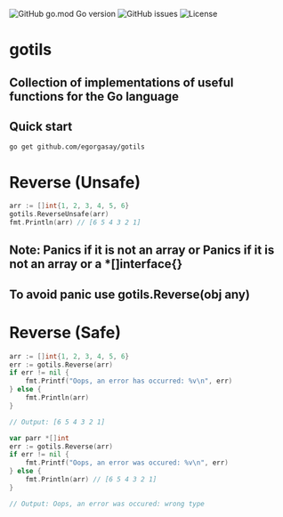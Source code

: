 ![GitHub go.mod Go version](https://img.shields.io/github/go-mod/go-version/egorgasay/gotils)
![GitHub issues](https://img.shields.io/github/issues/egorgasay/gotils)
![License](https://img.shields.io/badge/license-MIT-green)
# gotils

## Collection of implementations of useful functions for the Go language

## Quick start
```
go get github.com/egorgasay/gotils
```

# Reverse (Unsafe)
```go
arr := []int{1, 2, 3, 4, 5, 6}
gotils.ReverseUnsafe(arr)
fmt.Println(arr) // [6 5 4 3 2 1]
```
## Note: Panics if it is not an array or  Panics if it is not an array or a *[]interface{}
## To avoid panic use gotils.Reverse(obj any)

# Reverse (Safe)
```go
arr := []int{1, 2, 3, 4, 5, 6}
err := gotils.Reverse(arr)
if err != nil { 
    fmt.Printf("Oops, an error has occurred: %v\n", err)
} else {
    fmt.Println(arr) 
}

// Output: [6 5 4 3 2 1]

var parr *[]int
err := gotils.Reverse(arr)
if err != nil { 
    fmt.Printf("Oops, an error was occured: %v\n", err)
} else {
    fmt.Println(arr) // [6 5 4 3 2 1]
}

// Output: Oops, an error was occured: wrong type
```
